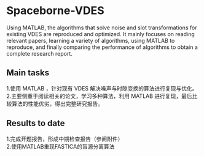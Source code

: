 # Spaceborne-VDES
Using MATLAB, the algorithms that solve noise and slot transformations for existing VDES are reproduced and optimized. It mainly focuses on reading relevant papers, learning a variety of algorithms, using MATLAB to reproduce, and finally comparing the performance of algorithms to obtain a complete research report.
## Main tasks
1.使用 MATLAB ，针对现有 VDES 解决噪声与时隙变换的算法进行复现与优化。  
2.主要侧重于阅读相关的论文，学习多种算法，利用 MATLAB 进行复现，最后比较算法的性能优劣，得出完整研究报告。
## Results to date
1.完成开题报告，形成中期检查报告（参阅附件）  
2.使用MATLAB重现FASTICA的盲源分离算法
